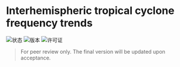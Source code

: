 # Interhemispheric tropical cyclone frequency trends


![状态](https://img.shields.io/badge/status-Under_Review-yellow)
![版本](https://img.shields.io/badge/version-2025.10.10-blue)
![许可证](https://img.shields.io/badge/license-MIT-green)

> For peer review only. The final version will be updated upon acceptance.
